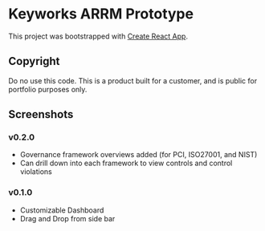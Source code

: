 # Keyworks ARRM Prototype

This project was bootstrapped with [Create React App](https://github.com/facebook/create-react-app).

## Copyright

Do no use this code. This is a product built for a customer, and is public for portfolio purposes only.

## Screenshots

### v0.2.0

- Governance framework overviews added (for PCI, ISO27001, and NIST)
- Can drill down into each framework to view controls and control violations

### v0.1.0

- Customizable Dashboard
- Drag and Drop from side bar
